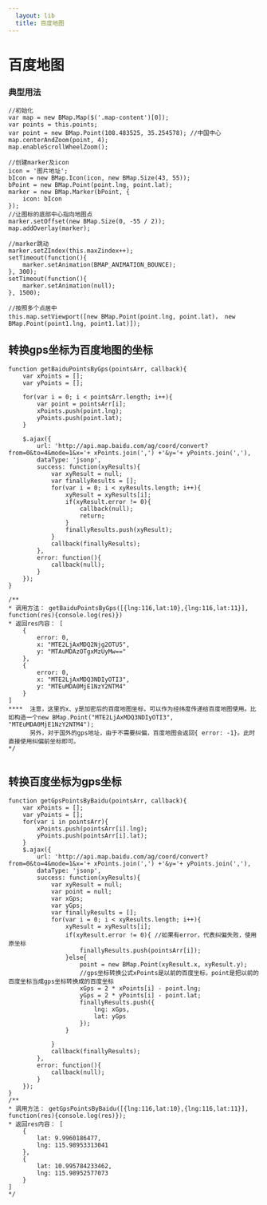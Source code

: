 ```yaml
---
  layout: lib
  title: 百度地图
---
```


# 百度地图

### 典型用法
<pre><code data-language="javascript">//初始化
var map = new BMap.Map($('.map-content')[0]);
var points = this.points;
var point = new BMap.Point(108.483525, 35.254578); //中国中心
map.centerAndZoom(point, 4);
map.enableScrollWheelZoom();

//创建marker及icon
icon = '图片地址';
bIcon = new BMap.Icon(icon, new BMap.Size(43, 55));
bPoint = new BMap.Point(point.lng, point.lat);
marker = new BMap.Marker(bPoint, {
    icon: bIcon
});
//让图标的底部中心指向地图点
marker.setOffset(new BMap.Size(0, -55 / 2));
map.addOverlay(marker);

//marker跳动
marker.setZIndex(this.maxZindex++);
setTimeout(function(){
    marker.setAnimation(BMAP_ANIMATION_BOUNCE);
}, 300);
setTimeout(function(){
    marker.setAnimation(null);
}, 1500);

//按照多个点居中
this.map.setViewport([new BMap.Point(point.lng, point.lat)， new BMap.Point(point1.lng, point1.lat)]);
</code></pre>


## 转换gps坐标为百度地图的坐标

<pre><code data-language="javascript">function getBaiduPointsByGps(pointsArr, callback){
    var xPoints = [];
    var yPoints = [];

    for(var i = 0; i < pointsArr.length; i++){
        var point = pointsArr[i];
        xPoints.push(point.lng);
        yPoints.push(point.lat);
    }

    $.ajax({
        url: 'http://api.map.baidu.com/ag/coord/convert?from=0&to=4&mode=1&x='+ xPoints.join(',') +'&y='+ yPoints.join(','),
        dataType: 'jsonp',
        success: function(xyResults){
            var xyResult = null;
            var finallyResults = [];
            for(var i = 0; i < xyResults.length; i++){
                xyResult = xyResults[i];
                if(xyResult.error != 0){
                    callback(null);
                    return;
                }
                finallyResults.push(xyResult);
            }
            callback(finallyResults);
        },
        error: function(){
            callback(null);
        }
    });
}

/**
* 调用方法： getBaiduPointsByGps([{lng:116,lat:10},{lng:116,lat:11}], function(res){console.log(res)})
* 返回res内容： [
    {
        error: 0,
        x: "MTE2LjAxMDQ2Njg2OTU5",
        y: "MTAuMDAzOTgxMzUyMw=="
    },
    {
        error: 0,
        x: "MTE2LjAxMDQ3NDIyOTI3",
        y: "MTEuMDA0MjE1NzY2NTM4"
    }
]
****  注意，这里的x、y是加密后的百度地图坐标，可以作为经纬度传递给百度地图使用。比如构造一个new BMap.Point("MTE2LjAxMDQ3NDIyOTI3", "MTEuMDA0MjE1NzY2NTM4");
      另外，对于国外的gps地址，由于不需要纠偏，百度地图会返回{ error: -1}。此时直接使用纠偏前坐标即可。
*/

</code></pre>

## 转换百度坐标为gps坐标

<pre><code data-language="javascript">function getGpsPointsByBaidu(pointsArr, callback){
    var xPoints = [];
    var yPoints = [];
    for(var i in pointsArr){
        xPoints.push(pointsArr[i].lng);
        yPoints.push(pointsArr[i].lat);
    }
    $.ajax({
        url: 'http://api.map.baidu.com/ag/coord/convert?from=0&to=4&mode=1&x='+ xPoints.join(',') +'&y='+ yPoints.join(','),
        dataType: 'jsonp',
        success: function(xyResults){
            var xyResult = null;
            var point = null;
            var xGps;
            var yGps;
            var finallyResults = [];
            for(var i = 0; i < xyResults.length; i++){
                xyResult = xyResults[i];
                if(xyResult.error != 0){ //如果有error，代表纠偏失败，使用原坐标
                    finallyResults.push(pointsArr[i]);
                }else{
                    point = new BMap.Point(xyResult.x, xyResult.y);
                    //gps坐标转换公式xPoints是以前的百度坐标，point是把以前的百度坐标当成gps坐标转换成的百度坐标
                    xGps = 2 * xPoints[i] - point.lng;
                    yGps = 2 * yPoints[i] - point.lat;
                    finallyResults.push({
                        lng: xGps,
                        lat: yGps
                    });
                }

            }
            callback(finallyResults);
        },
        error: function(){
            callback(null);
        }
    });
}
/**
* 调用方法： getGpsPointsByBaidu([{lng:116,lat:10},{lng:116,lat:11}], function(res){console.log(res)});
* 返回res内容： [
    {
        lat: 9.9960186477,
        lng: 115.98953313041
    },
    {
        lat: 10.995784233462,
        lng: 115.98952577073
    }
]
*/
</code></pre>
